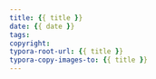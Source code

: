 ```yaml
---
title: {{ title }}
date: {{ date }}
tags:
copyright:
typora-root-url: {{ title }}
typora-copy-images-to: {{ title }} 
---
```

